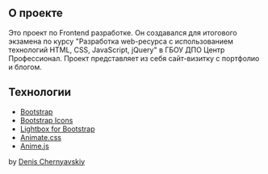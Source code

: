## О проекте ##

Это проект по Frontend разработке. Он создавался для итогового экзамена по курсу "Разработка web-ресурса с использованием технологий HTML, CSS, JavaScript, jQuery" в ГБОУ ДПО Центр Профессионал. Проект представляет из себя сайт-визитку с портфолио и блогом.

## Технологии ##

- [Bootstrap](https://getbootstrap.com)
- [Bootstrap Icons](https://icons.getbootstrap.com)
- [Lightbox for Bootstrap](https://ashleydw.github.io/lightbox/)
- [Animate.css](https://animate.style)
- [Anime.js](https://animejs.com)




<!-- ## :memo: License ##

This project is under license from MIT. For more details, see the [LICENSE](LICENSE.md) file. -->


by <a href="https://github.com/osmosx" target="_blank">Denis Chernyavskiy</a>

